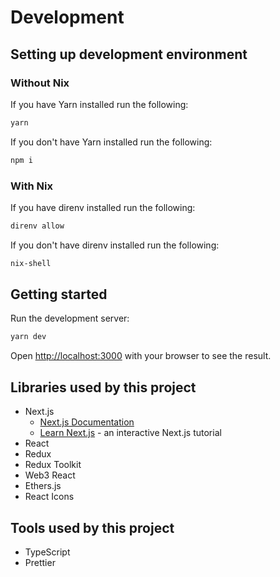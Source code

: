 # Development

## Setting up development environment

### Without Nix

If you have Yarn installed run the following:

```bash
yarn
```

If you don't have Yarn installed run the following:

```bash
npm i
```

### With Nix

If you have direnv installed run the following:

```bash
direnv allow
```

If you don't have direnv installed run the following:

```bash
nix-shell
```

## Getting started

Run the development server:

```bash
yarn dev
```

Open [http://localhost:3000](http://localhost:3000) with your browser to see the result.

## Libraries used by this project

-   Next.js
    -   [Next.js Documentation](https://nextjs.org/docs)
    -   [Learn Next.js](https://nextjs.org/learn) - an interactive Next.js tutorial
-   React
-   Redux
-   Redux Toolkit
-   Web3 React
-   Ethers.js
-   React Icons

## Tools used by this project

-   TypeScript
-   Prettier
